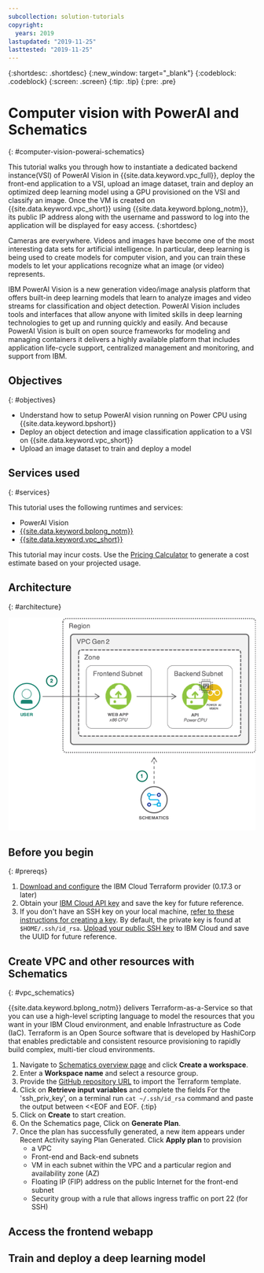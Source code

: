 ```yaml
---
subcollection: solution-tutorials
copyright:
  years: 2019
lastupdated: "2019-11-25"
lasttested: "2019-11-25"
---
```


{:shortdesc: .shortdesc}
{:new_window: target="_blank"}
{:codeblock: .codeblock}
{:screen: .screen}
{:tip: .tip}
{:pre: .pre}

# Computer vision with PowerAI and Schematics
{: #computer-vision-powerai-schematics}

This tutorial walks you through how to instantiate a dedicated backend instance(VSI) of PowerAI Vision in {{site.data.keyword.vpc_full}}, deploy the front-end application to a VSI, upload an image dataset, train and deploy an optimized deep learning model using a GPU provisioned on the VSI and classify an image. Once the VM is created on {{site.data.keyword.vpc_short}} using {{site.data.keyword.bplong_notm}}, its public IP address along with the username and password to log into the application will be displayed for easy access.
{:shortdesc}

Cameras are everywhere. Videos and images have become one of the most interesting data sets for artificial intelligence. In particular, deep learning is being used to create models for computer vision, and you can train these models to let your applications recognize what an image (or video) represents.

IBM PowerAI Vision is a new generation video/image analysis platform that offers built-in deep learning models that learn to analyze images and video streams for classification and object detection.
PowerAI Vision includes tools and interfaces that allow anyone with limited skills in deep learning technologies to get up and running quickly and easily. And because PowerAI Vision is built on open source frameworks for modeling and managing containers it delivers a highly available platform that includes application life-cycle support, centralized management and monitoring, and support from IBM.

## Objectives
{: #objectives}

* Understand how to setup PowerAI vision running on Power CPU using {{site.data.keyword.bpshort}}
* Deploy an object detection and image classification application to a VSI on {{site.data.keyword.vpc_short}}
* Upload an image dataset to train and deploy a model

## Services used
{: #services}

This tutorial uses the following runtimes and services:
* PowerAI Vision
* [{{site.data.keyword.bplong_notm}}](https://{DomainName}/schematics/overview)
* [{{site.data.keyword.vpc_short}}](https://{DomainName}/vpc/provision/vpc)

This tutorial may incur costs. Use the [Pricing Calculator](https://{DomainName}/estimator/review) to generate a cost estimate based on your projected usage.

## Architecture
{: #architecture}

<p style="text-align: center;">

  ![Architecture](images/solution53-powerai-vision/architecture_diagram.png)
</p>

## Before you begin
{: #prereqs}

1. [Download and configure](https://github.com/IBM-Cloud/terraform-provider-ibm) the IBM Cloud Terraform provider (0.17.3 or later)
2. Obtain your [IBM Cloud API key](https://{DomainName}/iam/apikeys) and save the key for future reference.
3. If you don't have an SSH key on your local machine, [refer to these instructions for creating a key](/docs/vpc?topic=vpc-ssh-keys). By default, the private key is found at `$HOME/.ssh/id_rsa`. [Upload your public SSH key](https://{DomainName}/vpc/compute/sshKeys) to IBM Cloud and save the UUID for future reference.


## Create VPC and other resources with Schematics
{: #vpc_schematics}

{{site.data.keyword.bplong_notm}} delivers Terraform-as-a-Service so that you can use a high-level scripting language to model the resources that you want in your IBM Cloud environment, and enable Infrastructure as Code (IaC). Terraform is an Open Source software that is developed by HashiCorp that enables predictable and consistent resource provisioning to rapidly build complex, multi-tier cloud environments.

1. Navigate to [Schematics overview page](https://{DomainName}/schematics/overview) and click **Create a workspace**.
2. Enter a **Workspace name** and select a resource group.
3. Provide the [GitHub repository URL](https://github.com/abc/abc.git) to import the Terraform template.
4. Click on **Retrieve input variables** and complete the fields
    For the 'ssh_priv_key', on a terminal run `cat ~/.ssh/id_rsa` command and paste the output between <<EOF and EOF.
   {:tip}
5. Click on **Create** to start creation.
6. On the Schematics page, Click on **Generate Plan**.
7. Once the plan has successfully generated, a new item appears under Recent Activity saying Plan Generated. Click **Apply plan** to provision
   * a VPC
   * Front-end and Back-end subnets
   * VM in each subnet within the VPC and a particular region and availability zone (AZ)
   * Floating IP (FIP) address on the public Internet for the front-end subnet
   * Security group with a rule that allows ingress traffic on port 22 (for SSH)

## Access the frontend webapp
## Train and deploy a deep learning model